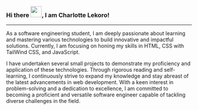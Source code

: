 ### Hi there <img src="https://media.giphy.com/media/v1.Y2lkPTc5MGI3NjExbWFmem5mdXExc3FzbWx5djkyOWNwd3RqdTg5bWtkM25wdGJ1YjNkNCZlcD12MV9pbnRlcm5hbF9naWZfYnlfaWQmY3Q9Zw/9m1FXNqlNNPndSMauI/giphy.gif" width="30px">, I am Charlotte Lekoro!

---

As a software engineering student, I am deeply passionate about learning and mastering various technologies to build innovative and impactful solutions. Currently, I am focusing on honing my skills in HTML, CSS with TailWind CSS, and JavaScript. 

I have undertaken several small projects to demonstrate my proficiency and application of these technologies. Through rigorous reading and self-learning, I continuously strive to expand my knowledge and stay abreast of the latest advancements in web development. With a keen interest in problem-solving and a dedication to excellence, I am committed to becoming a proficient and versatile software engineer capable of tackling diverse challenges in the field.

<!--
**CharlotteLekoro/CharlotteLekoro** is a ✨ _special_ ✨ repository because its `README.md` (this file) appears on your GitHub profile.

Here are some ideas to get you started:

- 🔭 I’m currently working on ...
- 🌱 I’m currently learning ...
- 👯 I’m looking to collaborate on ...
- 🤔 I’m looking for help with ...
- 💬 Ask me about ...
- 📫 How to reach me: ...
- 😄 Pronouns: ...
- ⚡ Fun fact: ...
-->

